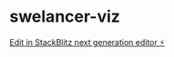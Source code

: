 # swelancer-viz

[Edit in StackBlitz next generation editor ⚡️](https://stackblitz.com/~/github.com/gingerhendrix/swelancer-viz)